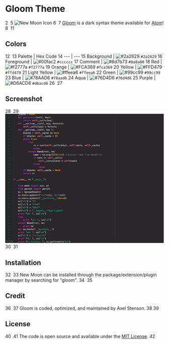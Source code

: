 
# Gloom Theme
2
​​
5
![New Moon Icon](https://raw.githubusercontent.com/taniarascia/new-moon/master/images/newmoon.png)
6
​
7
[Gloom](https://github.com/axellarsstenson/gloom-syntax) is a dark syntax theme available for [Atom](https://github.atom.io/packages/gloom-syntax)!
8
​​
11
## Colors
12
​
13
Palette | Hex Code
14
--- | ---
15
Background | ![#2a2629](https://placehold.it/15/2a2629/ffffff?text=+) `#2a2629`
16
Foreground | ![#00fac2](https://placehold.it/15/cccccc/000000?text=+) `#cccccc`
17
Comment | ![#6d7b73](https://placehold.it/15/8a8a80/000000?text=+) `#8a8a80`
18
Red | ![#f2777a](https://placehold.it/15/f2777a/000000?text=+) `#f2777a`
19
Orange | ![#FCA369](https://placehold.it/15/FCA369/000000?text=+) `#fca369`
20
Yellow | ![#FFD479](https://placehold.it/15/FFD479/000000?text=+) `#ffd479`
21
Light Yellow | ![#ffeea6](https://placehold.it/15/FFEEA6/000000?text=+) `#ffeea6`
22
Green | ![#99cc99](https://placehold.it/15/99cc99/000000?text=+) `#99cc99`
23
Blue | ![#78AAD6](https://placehold.it/15/78AAD6/000000?text=+) `#78aad6`
24
Aqua | ![#76D4D6](https://placehold.it/15/76D4D6/000000?text=+) `#76d4d6`
25
Purple | ![#D6ACD6](https://placehold.it/15/D6ACD6/000000?text=+) `#d6acd6`
26
​
27
## Screenshot
28
​
29
![Gloom](https://raw.githubusercontent.com/axellarsstenson/gloom-syntax/master/images/Gloom_Screenshot.png)
30
​
31
## Installation
32
​
33
New Moon can be installed through the package/extension/plugin manager by searching for "gloom".
34
​
35
## Credit
36
​
37
Gloom is coded, optimized, and maintained by Axel Stenson.
38
​
39
## License
40
​
41
The code is open source and available under the [MIT License](https://github.com/taniarascia/new-moon/blob/master/LICENSE.md).
42
​
